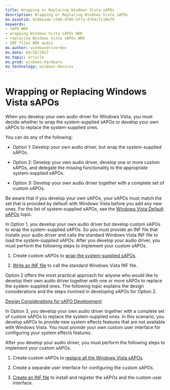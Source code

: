 ```yaml
---
title: Wrapping or Replacing Windows Vista sAPOs
description: Wrapping or Replacing Windows Vista sAPOs
ms.assetid: 6246aaab-c540-4f86-bf7a-4764cfc10e79
keywords:
- sAPO WDK
- wrapping Windows Vista sAPOs WDK
- replacing Windows Vista sAPOs WDK
- INF files WDK audio
ms.author: windowsdriverdev
ms.date: 04/20/2017
ms.topic: article
ms.prod: windows-hardware
ms.technology: windows-devices
---
```


# Wrapping or Replacing Windows Vista sAPOs


When you develop your own audio driver for Windows Vista, you must decide whether to wrap the system-supplied sAPOs or develop your own sAPOs to replace the system-supplied ones.

You can do any of the following:

-   Option 1: Develop your own audio driver, but wrap the system-supplied sAPOs.

-   Option 2: Develop your own audio driver, develop one or more custom sAPOs, and delegate the missing functionality to the appropriate system-supplied sAPOs.

-   Option 3: Develop your own audio driver together with a complete set of custom sAPOs.

Be aware that if you develop your own sAPOs, your sAPOs must match the set that is provided by default with Windows Vista before you add any new ones. For the list of system-supplied sAPOs, see the [Windows Vista Default sAPOs](windows-vista-default-sapos.md) topic.

In Option 1, you develop your own audio driver but develop custom sAPOs to wrap the system-supplied sAPOs. So you must provide an INF file that installs your audio driver and calls the standard Windows Vista INF file to load the system-supplied sAPOs. After you develop your audio driver, you must perform the following steps to implement your custom sAPOs.

1.  Create custom sAPOs to [wrap the system-supplied sAPOs](wrapping-system-supplied-sapos.md).

2.  [Write an INF file](https://msdn.microsoft.com/library/windows/hardware/ff549520) to call the standard Windows Vista INF file.

Option 2 offers the most practical approach for anyone who would like to develop their own audio driver together with one or more sAPOs to replace the system-supplied ones. The following topic explains the design considerations and the steps involved in developing sAPOs for Option 2.

[Design Considerations for sAPO Development](design-considerations-for-sapo-development.md)

In Option 3, you develop your own audio driver together with a complete set of custom sAPOs to replace the system-supplied ones. In this scenario, you develop sAPOs to provide new system effects features that are not available with Windows Vista. You must provide your own custom user interface for configuring your system effects features.

After you develop your audio driver, you must perform the following steps to implement your custom sAPOs.

1.  Create custom sAPOs to [replace all the Windows Vista sAPOs](replacing-system-supplied-sapos.md).

2.  Create a separate user interface for configuring the custom sAPOs.

3.  [Create an INF file](https://msdn.microsoft.com/library/windows/hardware/ff549520) to install and register the sAPOs and the custom user interface.

 

 





